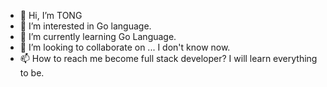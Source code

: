 - 👋 Hi, I’m TONG
- 👀 I’m interested in Go language.
- 🌱 I’m currently learning Go Language.
- 💞️ I’m looking to collaborate on ... I don't know now.
- 📫 How to reach me become full stack developer? I will learn everything to be.

<!---
tongrs52/tongrs52 is a ✨ special ✨ repository because its `README.md` (this file) appears on your GitHub profile.
You can click the Preview link to take a look at your changes.
--->
